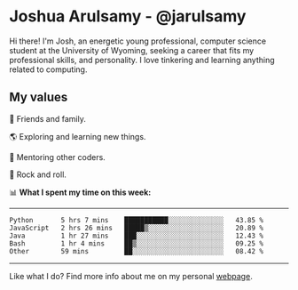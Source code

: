 # Joshua Arulsamy - @jarulsamy

Hi there! I'm Josh, an energetic young professional, computer science student at the University of Wyoming, seeking a career that fits my professional skills, and personality. I love tinkering and learning anything related to computing.

## My values

:yellow_heart: Friends and family.

:earth_americas: Exploring and learning new things.

:book: Mentoring other coders.

:guitar: Rock and roll.

:bar_chart: **What I spent my time on this week:**

------
<!--START_SECTION:waka-->
```text
Python       5 hrs 7 mins    ███████████░░░░░░░░░░░░░░   43.85 % 
JavaScript   2 hrs 26 mins   █████▒░░░░░░░░░░░░░░░░░░░   20.89 % 
Java         1 hr 27 mins    ███░░░░░░░░░░░░░░░░░░░░░░   12.43 % 
Bash         1 hr 4 mins     ██▒░░░░░░░░░░░░░░░░░░░░░░   09.25 % 
Other        59 mins         ██░░░░░░░░░░░░░░░░░░░░░░░   08.42 % 
```
<!--END_SECTION:waka-->
------

Like what I do? Find more info about me on my personal [webpage](https://arulsamy.me).
